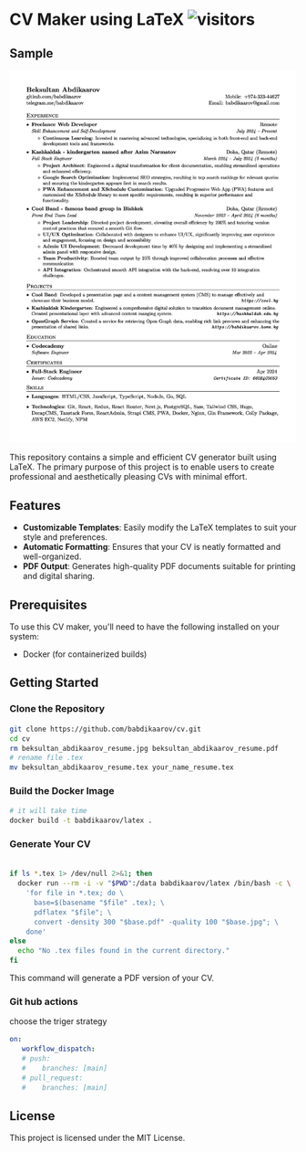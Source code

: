# CV Maker using LaTeX ![visitors](https://vbr.nathanchung.dev/badge?page_id=babdikaarov.cv&color=00cf00)
 
## Sample

![cv](./beksultan_abdikaarov_resume.jpg)

This repository contains a simple and efficient CV generator built using LaTeX. The primary purpose of this project is to enable users to create professional and aesthetically pleasing CVs with minimal effort.

## Features

-  **Customizable Templates**: Easily modify the LaTeX templates to suit your style and preferences.
-  **Automatic Formatting**: Ensures that your CV is neatly formatted and well-organized.
-  **PDF Output**: Generates high-quality PDF documents suitable for printing and digital sharing.

## Prerequisites

To use this CV maker, you'll need to have the following installed on your system:

-  Docker (for containerized builds)

## Getting Started

### Clone the Repository

```bash
git clone https://github.com/babdikaarov/cv.git
cd cv
rm beksultan_abdikaarov_resume.jpg beksultan_abdikaarov_resume.pdf
# rename file .tex
mv beksultan_abdikaarov_resume.tex your_name_resume.tex
```

### Build the Docker Image

```bash
# it will take time
docker build -t babdikaarov/latex .
```

### Generate Your CV


```bash

if ls *.tex 1> /dev/null 2>&1; then
  docker run --rm -i -v "$PWD":/data babdikaarov/latex /bin/bash -c \
    'for file in *.tex; do \
      base=$(basename "$file" .tex); \
      pdflatex "$file"; \
      convert -density 300 "$base.pdf" -quality 100 "$base.jpg"; \
    done'
else
  echo "No .tex files found in the current directory."
fi

```
This command will generate a PDF version of your CV.

### Git hub actions

choose the triger strategy

```yml
on:
   workflow_dispatch:
   # push:
   #    branches: [main]
   # pull_request:
   #    branches: [main]
```


## License

This project is licensed under the MIT License.

